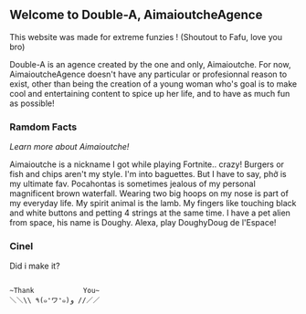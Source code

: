 ## **Welcome to Double-A, AimaioutcheAgence**

This website was made for extreme funzies ! (Shoutout to Fafu, love you bro)

Double-A is an agence created by the one and only, Aimaioutche. For now, AimaioutcheAgence doesn't have any particular or profesionnal reason to exist, other than being the creation of a young woman who's goal is to make cool and entertaining content to spice up her life, and to have as much fun as possible!

### Ramdom Facts

_Learn more about Aimaioutche!_

 Aimaioutche is a nickname I got while playing Fortnite.. crazy!
 Burgers or fish and chips aren't my style. I'm into baguettes.
 But I have to say, phở is my ultimate fav.
 Pocahontas is sometimes jealous of my personal magnificent brown waterfall.
 Wearing two big hoops on my nose is part of my everyday life.
 My spirit animal is the lamb.
 My fingers like touching black and white buttons and petting 4 strings at the same time.
 I have a pet alien from space, his name is Doughy. Alexa, play DoughyDoug de l'Espace!
 
 ### Cinel
 
 Did i make it?


```Thank You for reading!

~Thank            You~
＼＼\\ ٩(๑❛ワ❛๑)و //／／
```

